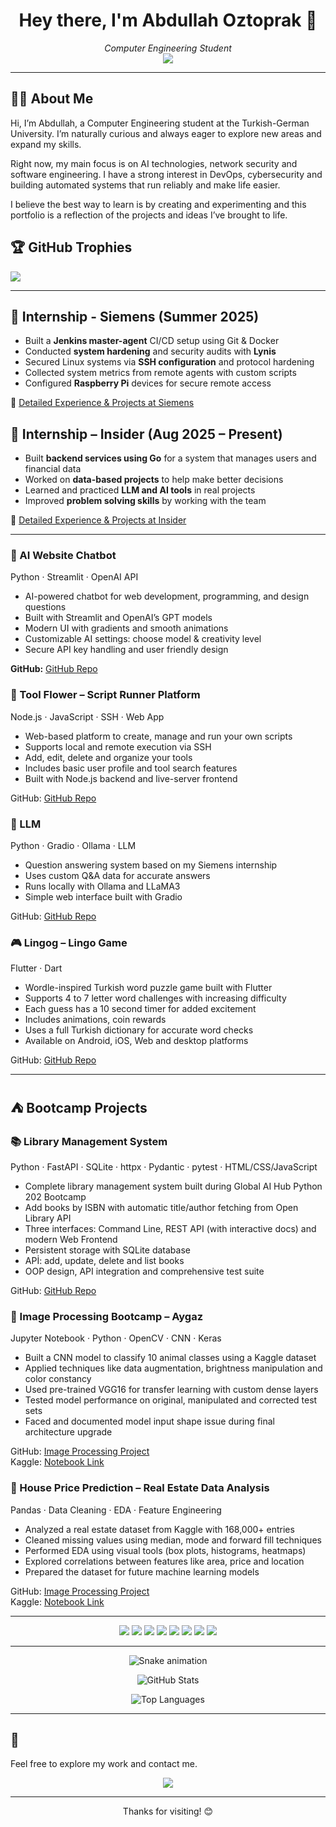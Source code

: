 <h1 align="center">Hey there, I'm Abdullah Oztoprak 👋</h1>

<p align="center">
  <em>Computer Engineering Student</em><br>
  <a href="https://www.linkedin.com/in/AbdullahÖztoprak" target="_blank">
    <img src="https://img.shields.io/badge/LinkedIn-Abdullah%20Oztoprak-blue?logo=linkedin&style=flat-square" />
  </a>
</p>

---

## 👨‍💻 About Me

Hi, I’m Abdullah, a Computer Engineering student at the Turkish-German University. I’m naturally curious and always eager to explore new areas and expand my skills.

Right now, my main focus is on AI technologies, network security and software engineering. I have a strong interest in DevOps, cybersecurity and building automated systems that run reliably and make life easier.

I believe the best way to learn is by creating and experimenting and this portfolio is a reflection of the projects and ideas I’ve brought to life.


## 🏆 GitHub Trophies
![](https://github-profile-trophy.vercel.app/?username=AbdullahOztoprak&theme=radical&no-frame=false&no-bg=false&margin-w=4)


---

## 🏢 Internship - Siemens (Summer 2025)

- Built a **Jenkins master-agent** CI/CD setup using Git & Docker  
- Conducted **system hardening** and security audits with **Lynis**  
- Secured Linux systems via **SSH configuration** and protocol hardening  
- Collected system metrics from remote agents with custom scripts  
- Configured **Raspberry Pi** devices for secure remote access

📝 [Detailed Experience & Projects at Siemens](./experience/siemens-internship.md)


## 🏫 Internship – Insider (Aug 2025 – Present)

- Built **backend services using Go** for a system that manages users and financial data  
- Worked on **data-based projects** to help make better decisions  
- Learned and practiced **LLM and AI tools** in real projects  
- Improved **problem solving skills** by working with the team  

📝 [Detailed Experience & Projects at Insider](./experience/insider-internship.md)

  
---

### 🤖 AI Website Chatbot  
Python · Streamlit · OpenAI API 

- AI-powered chatbot for web development, programming, and design questions  
- Built with Streamlit and OpenAI’s GPT models
- Modern UI with gradients and smooth animations  
- Customizable AI settings: choose model & creativity level  
- Secure API key handling and user friendly design  

**GitHub:** [GitHub Repo](https://github.com/AbdullahOztoprak/Langchain_website_chatbot.git)


### 🧰 Tool Flower – Script Runner Platform  
Node.js · JavaScript · SSH · Web App

- Web-based platform to create, manage and run your own scripts  
- Supports local and remote execution via SSH  
- Add, edit, delete and organize your tools   
- Includes basic user profile and tool search features  
- Built with Node.js backend and live-server frontend  

GitHub: [GitHub Repo](https://github.com/AbdullahOztoprak/Tool_Flower.git)


### 🧠 LLM  
Python · Gradio · Ollama · LLM

- Question answering system based on my Siemens internship  
- Uses custom Q&A data for accurate answers  
- Runs locally with Ollama and LLaMA3  
- Simple web interface built with Gradio  

GitHub: [GitHub Repo](https://github.com/AbdullahOztoprak/LLM-case.git)


### 🎮 Lingog – Lingo Game  
Flutter · Dart 

- Wordle-inspired Turkish word puzzle game built with Flutter  
- Supports 4 to 7 letter word challenges with increasing difficulty  
- Each guess has a 10 second timer for added excitement  
- Includes animations, coin rewards  
- Uses a full Turkish dictionary for accurate word checks  
- Available on Android, iOS, Web and desktop platforms  

GitHub: [GitHub Repo](https://github.com/AbdullahOztoprak/Lingog.git)

---

## ⛺ Bootcamp Projects

### 📚 Library Management System
Python · FastAPI · SQLite · httpx · Pydantic · pytest · HTML/CSS/JavaScript

- Complete library management system built during Global AI Hub Python 202 Bootcamp
- Add books by ISBN with automatic title/author fetching from Open Library API
- Three interfaces: Command Line, REST API (with interactive docs) and modern Web Frontend
- Persistent storage with SQLite database 
- APİ: add, update, delete and list books
- OOP design, API integration and comprehensive test suite

GitHub: [GitHub Repo](https://github.com/AbdullahOztoprak/Global-AI-Hub-Python-202-Bootcamp-Project.git)


### 🎨 Image Processing Bootcamp – Aygaz  
Jupyter Notebook · Python · OpenCV · CNN · Keras

- Built a CNN model to classify 10 animal classes using a Kaggle dataset  
- Applied techniques like data augmentation, brightness manipulation and color constancy  
- Used pre-trained VGG16 for transfer learning with custom dense layers  
- Tested model performance on original, manipulated and corrected test sets  
- Faced and documented model input shape issue during final architecture upgrade  

GitHub: [Image Processing Project](https://github.com/AbdullahOztoprak/Image-Processing-Project)  
Kaggle: [Notebook Link](https://www.kaggle.com/code/abdullahoztoprak/image-processing-project)



### 🏡 House Price Prediction – Real Estate Data Analysis  
Pandas · Data Cleaning · EDA · Feature Engineering

- Analyzed a real estate dataset from Kaggle with 168,000+ entries  
- Cleaned missing values using median, mode and forward fill techniques  
- Performed EDA using visual tools (box plots, histograms, heatmaps)  
- Explored correlations between features like area, price and location  
- Prepared the dataset for future machine learning models  

GitHub: [Image Processing Project](https://github.com/AbdullahOztoprak/House-Price-Prediction)  
Kaggle: [Notebook Link](https://www.kaggle.com/code/abdullahoztoprak/house-prices-data-analysis)

---

<p align="center">
  <img src="https://img.shields.io/badge/Python-3776AB?style=flat&logo=python&logoColor=white" />
  <img src="https://img.shields.io/badge/Docker-2496ED?style=flat&logo=docker&logoColor=white" />
  <img src="https://img.shields.io/badge/Jenkins-D24939?style=flat&logo=jenkins&logoColor=white" />
  <img src="https://img.shields.io/badge/Linux-FCC624?style=flat&logo=linux&logoColor=black" />
  <img src="https://img.shields.io/badge/Java-ED8B00?style=flat&logo=java&logoColor=white" />
  <img src="https://img.shields.io/badge/C++-00599C?style=flat&logo=cplusplus&logoColor=white" />
  <img src="https://img.shields.io/badge/Flutter-02569B?style=flat&logo=flutter&logoColor=white" />
  <img src="https://img.shields.io/badge/Dart-0175C2?style=flat&logo=dart&logoColor=white" />
</p>

---

<div align="center">
  <img src="https://profile-readme-generator.com/assets/snake.svg" alt="Snake animation" />
</div>


<p align="center">
  <img src="https://github-readme-stats.vercel.app/api?username=AbdullahOztoprak&show_icons=true&theme=dark" alt="GitHub Stats" />
</p>
<p align="center">
  <img src="https://github-readme-stats.vercel.app/api/top-langs/?username=AbdullahOztoprak&layout=compact&theme=dark" alt="Top Languages" />
</p>

---

## 🛂

Feel free to explore my work and contact me.

<p align="center">
  <a href="https://www.linkedin.com/in/abdullahoztoprak" target="_blank">
    <img src="https://img.shields.io/badge/LinkedIn-Abdullah%20Oztoprak-blue?logo=linkedin&style=flat-square" />
  </a>
<p align="center">
  
---

<!-- Footer Note -->
<p align="center">
  Thanks for visiting! 😊
</p>
